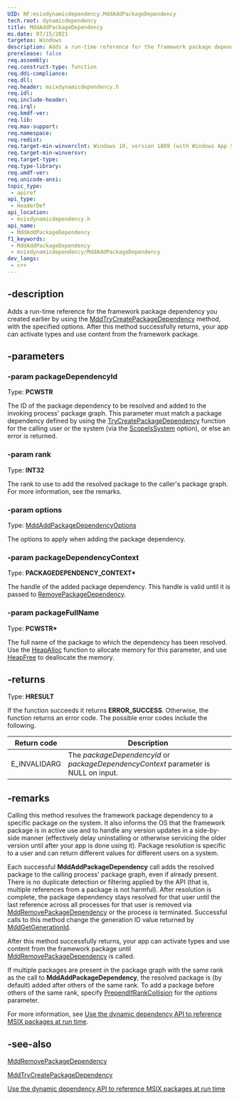 ```yaml
---
UID: NF:msixdynamicdependency.MddAddPackageDependency
tech.root: dynamicdependency
title: MddAddPackageDependency
ms.date: 07/15/2021 
targetos: Windows
description: Adds a run-time reference for the framework package dependency you created earlier by using the MddTryCreatePackageDependency method, with the specified options. After this method successfully returns, your app can activate types and use content from the framework package.
prerelease: false
req.assembly: 
req.construct-type: function
req.ddi-compliance: 
req.dll: 
req.header: msixdynamicdependency.h
req.idl: 
req.include-header: 
req.irql: 
req.kmdf-ver: 
req.lib: 
req.max-support: 
req.namespace: 
req.redist: 
req.target-min-winverclnt: Windows 10, version 1809 (with Windows App SDK 1.0 or later)
req.target-min-winversvr: 
req.target-type: 
req.type-library: 
req.umdf-ver: 
req.unicode-ansi: 
topic_type:
 - apiref
api_type:
 - HeaderDef
api_location:
 - msixdynamicdependency.h
api_name:
 - MddAddPackageDependency
f1_keywords:
 - MddAddPackageDependency
 - msixdynamicdependency/MddAddPackageDependency
dev_langs:
 - c++
---
```


## -description

Adds a run-time reference for the framework package dependency you created earlier by using the [MddTryCreatePackageDependency](nf-msixdynamicdependency-mddtrycreatepackagedependency.md) method, with the specified options. After this method successfully returns, your app can activate types and use content from the framework package.

## -parameters

### -param packageDependencyId

Type: **PCWSTR**

The ID of the package dependency to be resolved and added to the invoking process' package graph. This parameter must match a package dependency defined by using the [TryCreatePackageDependency](nf-msixdynamicdependency-mddtrycreatepackagedependency.md) function for the calling user or the system (via the [ScopeIsSystem](ne-msixdynamicdependency-mddcreatepackagedependencyoptions.md) option), or else an error is returned.

### -param rank

Type: **INT32**

The rank to use to add the resolved package to the caller's package graph. For more information, see the remarks.

### -param options

Type: [MddAddPackageDependencyOptions](ne-msixdynamicdependency-mddaddpackagedependencyoptions.md)

The options to apply when adding the package dependency.

### -param packageDependencyContext

Type: **PACKAGEDEPENDENCY_CONTEXT\***

The handle of the added package dependency. This handle is valid until it is passed to [RemovePackageDependency](nf-msixdynamicdependency-mddremovepackagedependency.md).

### -param packageFullName

Type: **PCWSTR\***

The full name of the package to which the dependency has been resolved. Use the [HeapAlloc](/windows/win32/api/heapapi/nf-heapapi-heapalloc) function to allocate memory for this parameter, and use [HeapFree](/windows/win32/api/heapapi/nf-heapapi-heapfree) to deallocate the memory.

## -returns

Type: **HRESULT**

If the function succeeds it returns **ERROR_SUCCESS**. Otherwise, the function returns an error code. The possible error codes include the following.

| Return code | Description |
|-------------|-------------|
| E_INVALIDARG | The *packageDependencyId* or *packageDependencyContext* parameter is NULL on input. |

## -remarks

Calling this method resolves the framework package dependency to a specific package on the system. It also informs the OS that the framework package is in active use and to handle any version updates in a side-by-side manner (effectively delay uninstalling or otherwise servicing the older version until after your app is done using it). Package resolution is specific to a user and can return different values for different users on a system.

Each successful **MddAddPackageDependency** call adds the resolved package to the calling process' package graph, even if already present. There is no duplicate detection or filtering applied by the API (that is, multiple references from a package is not harmful). After resolution is complete, the package dependency stays resolved for that user until the last reference across all processes for that user is removed via [MddRemovePackageDependency](nf-msixdynamicdependency-mddremovepackagedependency.md) or the process is terminated. Successful calls to this method change the generation ID value returned by [MddGetGenerationId](nf-msixdynamicdependency-mddgetgenerationid.md).

After this method successfully returns, your app can activate types and use content from the framework package until [MddRemovePackageDependency](nf-msixdynamicdependency-mddremovepackagedependency.md) is called.

If multiple packages are present in the package graph with the same rank as the call to **MddAddPackageDependency**, the resolved package is (by default) added after others of the same rank. To add a package before others of the same rank, specify [PrependIfRankCollision](ne-msixdynamicdependency-mddaddpackagedependencyoptions.md) for the *options* parameter.

For more information, see [Use the dynamic dependency API to reference MSIX packages at run time](/windows/apps/desktop/modernize/framework-packages/use-the-dynamic-dependency-api).

## -see-also

[MddRemovePackageDependency](nf-msixdynamicdependency-mddremovepackagedependency.md)


[MddTryCreatePackageDependency](nf-msixdynamicdependency-mddtrycreatepackagedependency.md)


[Use the dynamic dependency API to reference MSIX packages at run time](/windows/apps/desktop/modernize/framework-packages/use-the-dynamic-dependency-api)